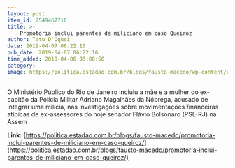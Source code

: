 ```yaml
---
layout: post
item_id: 2549467710
title: >-
    Promotoria inclui parentes de miliciano em caso Queiroz
author: Tatu D'Oquei
date: 2019-04-07 06:22:16
pub_date: 2019-04-07 06:22:16
time_added: 2019-04-06 03:00:50
category: 
image: https://politica.estadao.com.br/blogs/fausto-macedo/wp-content/uploads/sites/41/2019/04/FLAVIO-BOLSONARO-484x350.jpg
---
```


O Ministério Público do Rio de Janeiro incluiu a mãe e a mulher do ex-capitão da Polícia Militar Adriano Magalhães da Nóbrega, acusado de integrar uma milícia, nas investigações sobre movimentações financeiras atípicas de ex-assessores do hoje senador Flávio Bolsonaro (PSL-RJ) na Assem

**Link:** [https://politica.estadao.com.br/blogs/fausto-macedo/promotoria-inclui-parentes-de-miliciano-em-caso-queiroz/](https://politica.estadao.com.br/blogs/fausto-macedo/promotoria-inclui-parentes-de-miliciano-em-caso-queiroz/)

